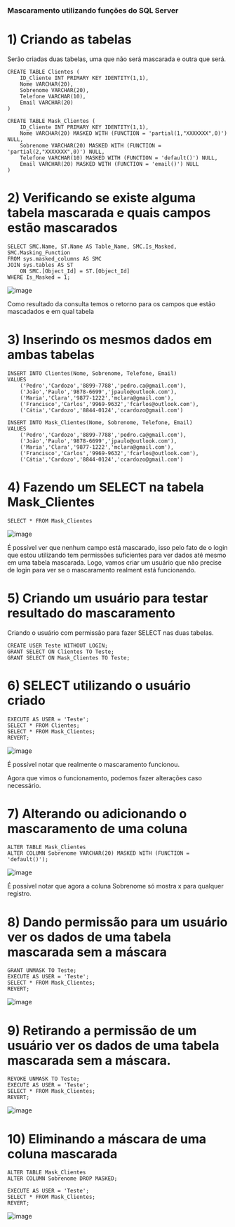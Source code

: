 ### Mascaramento utilizando funções do SQL Server

# 1) Criando as tabelas

Serão criadas duas tabelas, uma que não será mascarada e outra que será.

```
CREATE TABLE Clientes (
	ID_Cliente INT PRIMARY KEY IDENTITY(1,1),
	Nome VARCHAR(20),
	Sobrenome VARCHAR(20),
	Telefone VARCHAR(10),
	Email VARCHAR(20)
)
```

```
CREATE TABLE Mask_Clientes (
	ID_Cliente INT PRIMARY KEY IDENTITY(1,1),
	Nome VARCHAR(20) MASKED WITH (FUNCTION = 'partial(1,"XXXXXXX",0)') NULL,
	Sobrenome VARCHAR(20) MASKED WITH (FUNCTION = 'partial(2,"XXXXXXX",0)') NULL,
	Telefone VARCHAR(10) MASKED WITH (FUNCTION = 'default()') NULL,
	Email VARCHAR(20) MASKED WITH (FUNCTION = 'email()') NULL
)
```

# 2) Verificando se existe alguma tabela mascarada e quais campos estão mascarados

```
SELECT SMC.Name, ST.Name AS Table_Name, SMC.Is_Masked, SMC.Masking_Function  
FROM sys.masked_columns AS SMC  
JOIN sys.tables AS ST   
    ON SMC.[Object_Id] = ST.[Object_Id]  
WHERE Is_Masked = 1;
```

![image](https://user-images.githubusercontent.com/25832508/177662963-12803e69-ec4f-4ced-9391-0e599fcfedfa.png)

Como resultado da consulta temos o retorno para os campos que estão mascadados e em qual tabela

# 3) Inserindo os mesmos dados em ambas tabelas

```
INSERT INTO Clientes(Nome, Sobrenome, Telefone, Email)
VALUES
	('Pedro','Cardozo','8899-7788','pedro.ca@gmail.com'),
	('João','Paulo','9878-6699','jpaulo@outlook.com'),
	('Maria','Clara','9877-1222','mclara@gmail.com'),
	('Francisco','Carlos','9969-9632','fcarlos@outlook.com'),
	('Cátia','Cardozo','8844-0124','ccardozo@gmail.com')
```

```
INSERT INTO Mask_Clientes(Nome, Sobrenome, Telefone, Email)
VALUES
	('Pedro','Cardozo','8899-7788','pedro.ca@gmail.com'),
	('João','Paulo','9878-6699','jpaulo@outlook.com'),
	('Maria','Clara','9877-1222','mclara@gmail.com'),
	('Francisco','Carlos','9969-9632','fcarlos@outlook.com'),
	('Cátia','Cardozo','8844-0124','ccardozo@gmail.com')
```

# 4) Fazendo um SELECT na tabela Mask_Clientes

```
SELECT * FROM Mask_Clientes
```

![image](https://user-images.githubusercontent.com/25832508/177663118-95c85844-1e74-49db-bb56-c585e1471df3.png)

É possível ver que nenhum campo está mascarado, isso pelo fato de o login que estou utilizando tem permissões suficientes para ver dados até mesmo em uma tabela mascarada. Logo, vamos criar um usuário que não precise de login para ver se o mascaramento realment está funcionando.

# 5) Criando um usuário para testar resultado do mascaramento

Criando o usuário com permissão para fazer SELECT nas duas tabelas.

```
CREATE USER Teste WITHOUT LOGIN;  
GRANT SELECT ON Clientes TO Teste;  
GRANT SELECT ON Mask_Clientes TO Teste;
```

# 6) SELECT utilizando o usuário criado

```
EXECUTE AS USER = 'Teste';  
SELECT * FROM Clientes; 
SELECT * FROM Mask_Clientes; 
REVERT; 
```

![image](https://user-images.githubusercontent.com/25832508/177663468-f86d23de-342e-4a3d-828d-37202ca99d2a.png)

É possível notar que realmente o mascaramento funcionou.

Agora que vimos o funcionamento, podemos fazer alterações caso necessário.

# 7) Alterando ou adicionando o mascaramento de uma coluna

```
ALTER TABLE Mask_Clientes  
ALTER COLUMN Sobrenome VARCHAR(20) MASKED WITH (FUNCTION = 'default()'); 
```

![image](https://user-images.githubusercontent.com/25832508/177663666-212fc23c-04d3-40e8-81d8-2e7b0b025fa5.png)

É possível notar que agora a coluna Sobrenome só mostra x para qualquer registro.

# 8) Dando permissão para um usuário ver os dados de uma tabela mascarada sem a máscara

```
GRANT UNMASK TO Teste;  
EXECUTE AS USER = 'Teste';  
SELECT * FROM Mask_Clientes;  
REVERT;
```

![image](https://user-images.githubusercontent.com/25832508/177663798-07e5128e-b9c8-49c5-93b1-f2f4cf829bae.png)

# 9) Retirando a permissão de um usuário ver os dados de uma tabela mascarada sem a máscara.

```
REVOKE UNMASK TO Teste; 
EXECUTE AS USER = 'Teste';  
SELECT * FROM Mask_Clientes;  
REVERT;
```

![image](https://user-images.githubusercontent.com/25832508/177663907-cf843946-dd9e-41ba-8a7a-352806c3e8a3.png)

# 10) Eliminando a máscara de uma coluna mascarada

```
ALTER TABLE Mask_Clientes   
ALTER COLUMN Sobrenome DROP MASKED; 
```

```
EXECUTE AS USER = 'Teste';  
SELECT * FROM Mask_Clientes;  
REVERT;
```

![image](https://user-images.githubusercontent.com/25832508/177664029-698cfbb6-4b47-4b37-8ad7-c0a0aa2f0b38.png)


